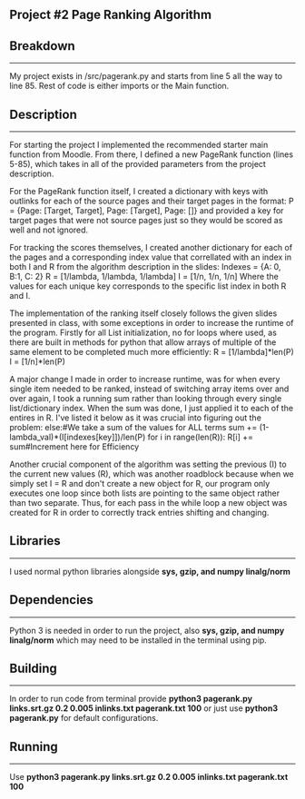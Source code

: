 ## Project #2 Page Ranking Algorithm

## Breakdown
-------------------------------------------------------------------------------------------------------------------------------------------------------
My project exists in /src/pagerank.py and starts from line 5 all the way to line 85. Rest of code is either imports or the Main function.

## Description
-------------------------------------------------------------------------------------------------------------------------------------------------------
For starting the project I implemented the recommended starter main function from Moodle. From there, I defined a new PageRank function (lines 5-85), which takes in all of the provided parameters from the project description.

For the PageRank function itself, I created a dictionary with keys with outlinks for each of the source pages and their target pages in the format:
    P = {Page: [Target, Target], Page: [Target], Page: []} and provided a key for target pages that were not source pages just so they would be scored
    as well and not ignored.

For tracking the scores themselves, I created another dictionary for each of the pages and a corresponding index value that correllated with an index in both I and R from the algorithm description in the slides:
    Indexes = {A: 0, B:1, C: 2}
    R = [1/lambda, 1/lambda, 1/lambda]
    I = [1/n, 1/n, 1/n]
    Where the values for each unique key corresponds to the specific list index in both R and I.

The implementation of the ranking itself closely follows the given slides presented in class, with some exceptions in order to increase the runtime of the program. Firstly for all List initialization, no for loops where used, as there are built in methods for python that allow arrays of multiple of the same element to be completed much more efficiently:
    R = [1/lambda]*len(P)
    I = [1/n]*len(P)

A major change I made in order to increase runtime, was for when every single item needed to be ranked, instead of switching array items over and over again, I took a running sum rather than looking through every single list/dictionary index. When the sum was done, I just applied it to each of the entires in R. I've listed it below as it was crucial into figuring out the problem:
        else:#We take a sum of the values for ALL terms
            sum += (1-lambda_val)*(I[indexes[key]])/len(P)
    for i in range(len(R)):
        R[i] += sum#Increment here for Efficiency

Another crucial component of the algorithm was setting the previous (I) to the current new values (R), which was another roadblock because when we simply set I = R and don't create a new object for R, our program only executes one loop since both lists are pointing to the same object rather than two separate. Thus, for each pass in the while loop a new object was created for R in order to correctly track entries shifting and changing.

## Libraries
-------------------------------------------------------------------------------------------------------------------------------------------------------
I used normal python libraries alongside **sys, gzip, and numpy linalg/norm**

## Dependencies
-------------------------------------------------------------------------------------------------------------------------------------------------------
Python 3 is needed in order to run the project, also **sys, gzip, and numpy linalg/norm** which may need to be installed in the terminal using pip.

## Building
-------------------------------------------------------------------------------------------------------------------------------------------------------
In order to run code from terminal provide **python3 pagerank.py links.srt.gz 0.2 0.005 inlinks.txt pagerank.txt 100** or just use 
**python3 pagerank.py** for default configurations.

## Running
-------------------------------------------------------------------------------------------------------------------------------------------------------
Use **python3 pagerank.py links.srt.gz 0.2 0.005 inlinks.txt pagerank.txt 100**
